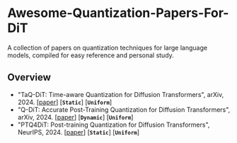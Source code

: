 # Awesome-Quantization-Papers-For-DiT

A collection of papers on quantization techniques for large language models, compiled for easy reference and personal study.

## Overview

- "TaQ-DiT: Time-aware Quantization for Diffusion Transformers", arXiv, 2024. [[paper](https://arxiv.org/abs/2411.14172)] [**`Static`**] [**`Uniform`**]
- "Q-DiT: Accurate Post-Training Quantization for Diffusion Transformers", arXiv, 2024. [[paper](https://arxiv.org/abs/2406.17343)] [**`Dynamic`**] [**`Uniform`**]
- "PTQ4DiT: Post-training Quantization for Diffusion Transformers", NeurIPS, 2024. [[paper](https://arxiv.org/abs/2405.16005)] [**`Static`**] [**`Uniform`**]
